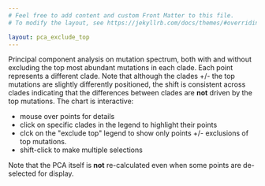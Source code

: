 ```yaml
---
# Feel free to add content and custom Front Matter to this file.
# To modify the layout, see https://jekyllrb.com/docs/themes/#overriding-theme-defaults

layout: pca_exclude_top
---
```


Principal component analysis on mutation spectrum, both with and without excluding the top most abundant mutations in each clade.
Each point represents a different clade.
Note that although the clades +/- the top mutations are slightly differently positioned, the shift is consistent across clades indicating that the differences between clades are **not** driven by the top mutations.
The chart is interactive:

  - mouse over points for details
  - click on specific clades in the legend to highlight their points
  - clck on the "exclude top" legend to show only points +/- exclusions of top mutations. 
  - shift-click to make multiple selections

Note that the PCA itself is **not** re-calculated even when some points are de-selected for display.
